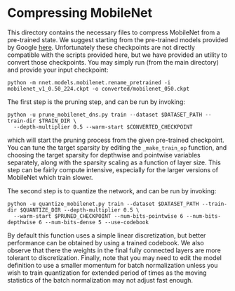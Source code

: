 # Compressing MobileNet

This directory contains the necessary files to compress MobileNet from a pre-trained state. We suggest starting
from the pre-trained models provided by Google [here](https://research.googleblog.com/2017/06/mobilenets-open-source-models-for.html).
Unfortunately these checkpoints are not directly compatible with the scripts provided here, but we have provided an utility
to convert those checkpoints. You may simply run (from the main directory) and provide your input checkpoint:
```{bash}
python -m nnet.models.mobilenet.rename_pretrained -i mobilenet_v1_0.50_224.ckpt -o converted/mobilenet_050.ckpt
```

The first step is the pruning step, and can be run by invoking:
```{bash}
python -u prune_mobilenet_dns.py train --dataset $DATASET_PATH --train-dir $TRAIN_DIR \
  --depth-multiplier 0.5 --warm-start $CONVERTED_CHECKPOINT
```
which will start the pruning process from the given pre-trained checkpoint. You can tune the target sparsity by editing
the `_make_train_op` function, and choosing the target sparsity for depthwise and pointwise variables separately, along
with the sparsity scaling as a function of layer size. This step can be fairly compute intensive, especially for the larger
versions of MobileNet which train slower.

The second step is to quantize the network, and can be run by invoking:
```{bash}
python -u quantize_mobilenet.py train --dataset $DATASET_PATH --train-dir $QUANTIZE_DIR --depth-multiplier 0.5 \
  --warm-start $PRUNED_CHECKPOINT --num-bits-pointwise 6 --num-bits-depthwise 6 --num-bits-dense 5 --use-codebook
```
By default this function uses a simple linear discretization, but better performance can be obtained by using a trained codebook.
We also observe that there the weights in the final fully connected layers are more tolerant to discretization. Finally, note
that you may need to edit the model definition to use a smaller momentum for batch normalization unless you wish to train
quantization for extended period of times as the moving statistics of the batch normalization may not adjust fast enough.
